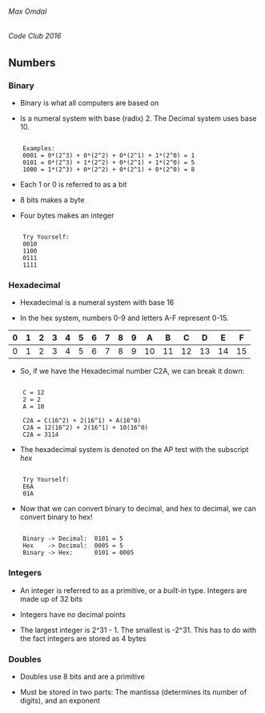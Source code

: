###### Max Omdal ######
###### Code Club 2016 #######

## Numbers ##


### Binary ###

- Binary is what all computers are based on

- Is a numeral system with base (radix) 2. The Decimal system uses base 10.

```

    Examples:
    0001 = 0*(2^3) + 0*(2^2) + 0*(2^1) + 1*(2^0) = 1
    0101 = 0*(2^3) + 1*(2^2) + 0*(2^1) + 1*(2^0) = 5
    1000 = 1*(2^3) + 0*(2^2) + 0*(2^1) + 0*(2^0) = 8

```

- Each 1 or 0 is referred to as a bit

- 8 bits makes a byte

- Four bytes makes an integer

```

    Try Yourself:
    0010
    1100
    0111
    1111

```


### Hexadecimal ###

- Hexadecimal is a numeral system with base 16

- In the hex system, numbers 0-9 and letters A-F represent 0-15.


| 0  | 1  | 2  | 3  | 4  | 5  | 6  | 7  | 8  | 9  | A  | B  | C  | D  | E  | F |
|--- |--- |--- |--- |--- |--- |--- |--- |--- |--- |--- |--- |--- |--- |--- |---|
| 0  | 1  | 2  | 3  | 4  | 5  | 6  | 7  | 8  | 9  | 10 | 11 | 12 | 13 | 14 | 15|


- So, if we have the Hexadecimal number C2A, we can break it down:

```

    C = 12
    2 = 2
    A = 10

    C2A = C(16^2) + 2(16^1) + A(16^0)
    C2A = 12(16^2) + 2(16^1) + 10(16^0)
    C2A = 3114

```

- The hexadecimal system is denoted on the AP test with the subscript *hex*

```

    Try Yourself:
    E6A
    01A

```

- Now that we can convert binary to decimal, and hex to decimal, we can convert binary to hex!

```

    Binary -> Decimal:  0101 = 5
    Hex    -> Decimal:  0005 = 5
    Binary -> Hex:      0101 = 0005

```

### Integers ###

- An integer is referred to as a primitive, or a *built-in* type. Integers are made up of 32 bits

- Integers have no decimal points

- The largest integer is 2^31 - 1. The smallest is -2^31. This has to do with the fact integers are stored as 4 bytes




### Doubles ###

- Doubles use 8 bits and are a primitive

- Must be stored in two parts: The mantissa (determines its number of digits), and an exponent
